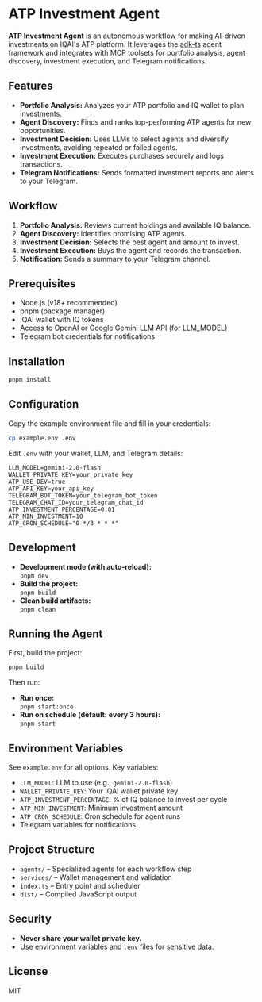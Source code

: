 # ATP Investment Agent

**ATP Investment Agent** is an autonomous workflow for making AI-driven investments on IQAI's ATP platform. It leverages the [adk-ts](https://github.com/IQAICOM/adk-ts) agent framework and integrates with MCP toolsets for portfolio analysis, agent discovery, investment execution, and Telegram notifications.

## Features

- **Portfolio Analysis:** Analyzes your ATP portfolio and IQ wallet to plan investments.
- **Agent Discovery:** Finds and ranks top-performing ATP agents for new opportunities.
- **Investment Decision:** Uses LLMs to select agents and diversify investments, avoiding repeated or failed agents.
- **Investment Execution:** Executes purchases securely and logs transactions.
- **Telegram Notifications:** Sends formatted investment reports and alerts to your Telegram.

## Workflow

1. **Portfolio Analysis:** Reviews current holdings and available IQ balance.
2. **Agent Discovery:** Identifies promising ATP agents.
3. **Investment Decision:** Selects the best agent and amount to invest.
4. **Investment Execution:** Buys the agent and records the transaction.
5. **Notification:** Sends a summary to your Telegram channel.

## Prerequisites

- Node.js (v18+ recommended)
- pnpm (package manager)
- IQAI wallet with IQ tokens
- Access to OpenAI or Google Gemini LLM API (for LLM_MODEL)
- Telegram bot credentials for notifications

## Installation

```bash
pnpm install
```

## Configuration

Copy the example environment file and fill in your credentials:

```bash
cp example.env .env
```

Edit `.env` with your wallet, LLM, and Telegram details:

```env
LLM_MODEL=gemini-2.0-flash
WALLET_PRIVATE_KEY=your_private_key
ATP_USE_DEV=true
ATP_API_KEY=your_api_key
TELEGRAM_BOT_TOKEN=your_telegram_bot_token
TELEGRAM_CHAT_ID=your_telegram_chat_id
ATP_INVESTMENT_PERCENTAGE=0.01
ATP_MIN_INVESTMENT=10
ATP_CRON_SCHEDULE="0 */3 * * *"
```

## Development

- **Development mode (with auto-reload):**  
  `pnpm dev`
- **Build the project:**  
  `pnpm build`
- **Clean build artifacts:**  
  `pnpm clean`

## Running the Agent

First, build the project:

```bash
pnpm build
```

Then run:

- **Run once:**  
  `pnpm start:once`
- **Run on schedule (default: every 3 hours):**  
  `pnpm start`

## Environment Variables

See `example.env` for all options. Key variables:

- `LLM_MODEL`: LLM to use (e.g., `gemini-2.0-flash`)
- `WALLET_PRIVATE_KEY`: Your IQAI wallet private key
- `ATP_INVESTMENT_PERCENTAGE`: % of IQ balance to invest per cycle
- `ATP_MIN_INVESTMENT`: Minimum investment amount
- `ATP_CRON_SCHEDULE`: Cron schedule for agent runs
- Telegram variables for notifications

## Project Structure

- `agents/` – Specialized agents for each workflow step
- `services/` – Wallet management and validation
- `index.ts` – Entry point and scheduler
- `dist/` – Compiled JavaScript output

## Security

- **Never share your wallet private key.**
- Use environment variables and `.env` files for sensitive data.

## License

MIT
